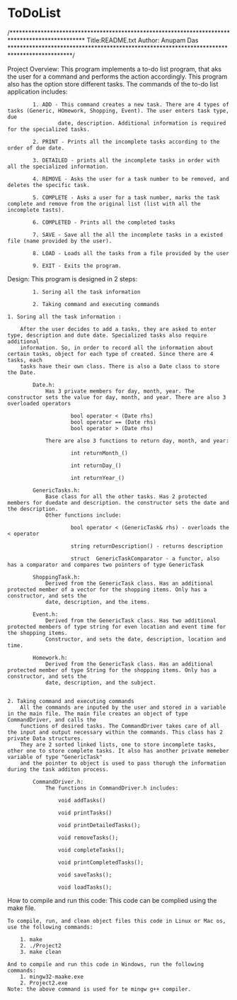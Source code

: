 # ToDoList

/************************************************************************************************
Title:README.txt
Author: Anupam Das
********************************************************************************************/
				
Project Overview:
		This program implements a to-do list program, that aks the user for a command and performs the action accordingly. This program also 
		has the option store different tasks. The commands of the to-do list application includes:
		
			1. ADD - This command creates a new task. There are 4 types of tasks (Generic, HOmework, Shopping, Event). The user enters task type, due 
					date, description. Additional information is required for the specialized tasks.
			
			2. PRINT - Prints all the incomplete tasks according to the order of due date.
			
			3. DETAILED - prints all the incomplete tasks in order with all the specialized information.
			
			4. REMOVE - Asks the user for a task number to be removed, and deletes the specific task.
			
			5. COMPLETE - Asks a user for a task number, marks the task complete and remove from the original list (list with all the incomplete tasts).
			
			6. COMPLETED - Prints all the completed tasks 
			
			7. SAVE - Save all the all the incomplete tasks in a existed file (name provided by the user).

			8. LOAD - Loads all the tasks from a file provided by the user
			
			9. EXIT - Exits the program.
			
Design:
	This program is designed in 2 steps:
			
			1. Soring all the task information
			
			2. Taking command and executing commands

	1. Soring all the task information : 
			
		After the user decides to add a tasks, they are asked to enter type, description and dute date. Specialized tasks also require additional 
		information. So, in order to record all the information about certain tasks, object for each type of created. Since there are 4 tasks, each 
		tasks have their own class. There is also a Date class to store the Date.
		
			Date.h:
				Has 3 private members for day, month, year. The constructor sets the value for day, month, and year. There are also 3 overloaded operators
					
						bool operator < (Date rhs) 
						bool operator == (Date rhs)
						bool operator > (Date rhs)
				
				There are also 3 functions to return day, month, and year:
					
						int returnMonth_()
	
						int returnDay_() 
	
						int returnYear_() 

			GenericTasks.h:
				Base class for all the other tasks. Has 2 protected members for duedate and description. the constructor sets the date and the description.
				Other functions include:
					
						bool operator < (GenericTask& rhs) - overloads the < operator
	
						string returnDescription() - returns description
	
						struct  GenericTaskComparator - a functor, also has a comparator and compares two pointers of type GenericTask 

			ShoppingTask.h:
				Derived from the GenericTask class. Has an additional protected member of a vector for the shopping items. Only has a constructor, and sets the 
				date, description, and the items.
			
			Event.h:
				Derived from the GenericTask class. Has two additional protected members of type string for even location and event time for the shopping items. 
				Constructor, and sets the date, description, location and time.

			Homework.h:
				Derived from the GenericTask class. Has an additional protected member of type String for the shopping items. Only has a constructor, and sets the 
				date, description, and the subject.
			

	2. Taking command and executing commands
		All the commands are inputed by the user and stored in a variable in the main file. The main file creates an object of type CommandDriver, and calls the 
		functions of desired tasks. The CommandDriver takes care of all the input and output necessary within the commands. This class has 2 private Data structures. 
		They are 2 sorted linked lists, one to store incomplete tasks, other one to store complete tasks. It also has another private memeber variable of type "GenericTask"
		and the pointer to object is used to pass thorugh the information during the task additon process.
		
			CommandDriver.h:
				The functions in CommandDriver.h includes:
				
					void addTasks()
					
					void printTasks()
					
					void printDetailedTasks();
					
					void removeTasks();
					
					void completeTasks();
					
					void printCompletedTasks();
					
					void saveTasks();
					
					void loadTasks();
					
How to compile and run this code:
	This code can be complied using the make file.
	
	To compile, run, and clean object files this code in Linux or Mac os, use the following commands:
	
		1. make
		2. ./Project2
		3. make clean
	
	And to compile and run this code in Windows, run the following commands:
		1. mingw32-maake.exe
		2. Project2.exe
	Note: the above command is used for te mingw g++ compiler. 